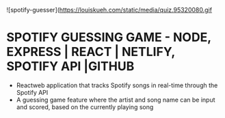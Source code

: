 ![spotify-guesser](https://louiskueh.com/static/media/quiz.95320080.gif


# SPOTIFY GUESSING GAME - NODE, EXPRESS | REACT | NETLIFY, SPOTIFY API |GITHUB
* Reactweb application that tracks Spotify songs in real-time through the Spotify API
* A guessing game feature where the artist and song name can be input and scored, based on the currently playing song
